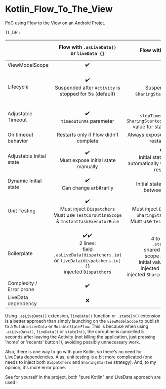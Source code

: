 # Kotlin_Flow_To_The_View
PoC using Flow to the View on an Android Projet. 

TL;DR : 

|                          |                             Flow with `.asLiveData()`<br />or `liveData {}`                            |                                                              Flow with `.stateIn()`                                                             |                           `viewModelScope.launch()` with `MutableLiveData` field                           |
|--------------------------|:--------------------------------------------------------------------------------------------------------:|:-----------------------------------------------------------------------------------------------------------------------------------------------:|:----------------------------------------------------------------------------------------------------------:|
| ViewModelScope           |                                                     ✔️                                                    |                                                                        ✔️                                                                        |                                                      ✔️                                                     |
| Lifecycle                |                              ✔️<br />Suspended after `Activity` is stopped for 5s (default)                              |                                                   ✔️<br />Suspended after `SharingStarted`'s timeout                                                  |                 ❌<br />Resources will be wasted (but no crash) as soon as `Activity` is stopped                 |
| Adjustable Timeout       |                                         ✔️<br />`timeoutInMs` parameter                                        |                              ✔️<br />`stopTimeoutMillis` of `SharingStarted.WhileSubscribed` value for started parameter                              |                                                      ❌                                                     |
| On timeout behavior      |                                   Restarts only if Flow didn't complete                                  |                                                  Always exposes initial state and restarts Flow                                                 |                                                      ❌                                                     |
| Adjustable Initial state |                                   ✔️<br />Must expose initial state manually                                   |                                      ✔️✔️<br />Initial state is exposed automatically when coroutine is restarted                                      |                                                      ❌                                                     |
| Dynamic Initial state    |                                         ✔️<br />Can change arbitrarily                                         |                                                  ❌<br />Initial state can't change between timeouts                                                  |                                                      ❌                                                     |
| Unit Testing             |           ✔️<br />Must inject `Dispatchers`<br />Must use `TestCoroutineScope` & `InstantTaskExecutorRule`           |                             ✔️<br />Must inject `Dispatchers` and `SharingStarted` strategy<br />Must use `TestCoroutineScope`                             |            ✔️<br />Must inject `Dispatchers`<br />Must use `TestCoroutineScope` & `InstantTaskExecutorRule`            |
| Boilerplate              | ✔️✔️<br />2 lines:<br />field `.asLiveData(dispatchers.io)`<br />or `liveData(dispatchers.io) {}`<br />injected `Dispatchers` | ❌<br />4 to 6 lines:<br />`.stateIn()`<br />shared parameter<br />scope parameter<br />initial value parameter<br />injected `Dispatchers`<br />injected `SharingStarted` strategy | ❌<br />4 to 5 lines:<br />private MutableLiveData field<br />LiveData getter<br />init {}<br />viewModelScope.launch<br />injected `Dispatchers` |
| Complexity / Error prone |                                                     ✔️                                                    |                                                                        ❌                                                                        |                                                      ✔️                                                     |
| LiveData dependency      |                                                     ❌                                                    |                                                                        ✔️                                                                        |                                                      ❌                                                     |

Using `.asLiveData()` extension, `liveData()` function or `.stateIn()` extension is a better approach than simply launching on the `viewModelScope` to publish to a `MutableLiveData` or `MutableStateFlow`. This is because when using `.asLiveData()`, `liveData()` or `stateIn()`, the coroutine is cancelled 5 seconds after leaving the Activity (not killing the application, just pressing 'home' or 'recents' button !), avoiding possibly unnecessary work. 

Also, there is one way to go with pure Kotlin, so there's no need for LiveData dependencies. Alas, unit testing is a bit more complicated (one needs to inject both `Dispatchers` and `SharingStarted` strategy). And, to my opinion, it's more error prone. 

See for yourself in the project, both "pure Kotlin" and LiveData approach are used ! 
